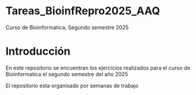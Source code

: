 # Tareas_BioinfRepro2025_AAQ

Curso de Bioinformatica, Segundo semestre 2025

# Introducción

En este repositorio se encuentran los ejercicios realizados para el curso de Bioinformatica el segundo semestre del año 2025

El repositorio esta organisado por semanas de trabajo
